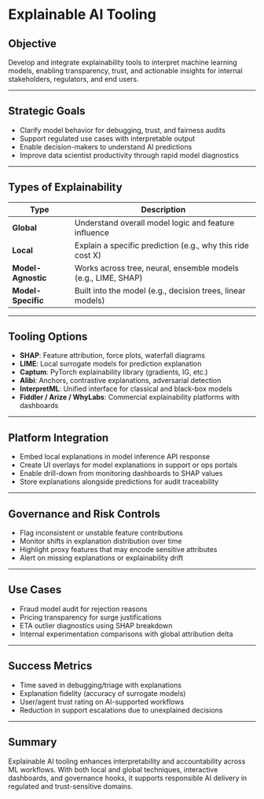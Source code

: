 # Explainable AI Tooling

## Objective
Develop and integrate explainability tools to interpret machine learning models, enabling transparency, trust, and actionable insights for internal stakeholders, regulators, and end users.

---

## Strategic Goals
- Clarify model behavior for debugging, trust, and fairness audits
- Support regulated use cases with interpretable output
- Enable decision-makers to understand AI predictions
- Improve data scientist productivity through rapid model diagnostics

---

## Types of Explainability
| Type | Description |
|------|-------------|
| **Global** | Understand overall model logic and feature influence |
| **Local** | Explain a specific prediction (e.g., why this ride cost X) |
| **Model-Agnostic** | Works across tree, neural, ensemble models (e.g., LIME, SHAP) |
| **Model-Specific** | Built into the model (e.g., decision trees, linear models) |

---

## Tooling Options
- **SHAP**: Feature attribution, force plots, waterfall diagrams
- **LIME**: Local surrogate models for prediction explanation
- **Captum**: PyTorch explainability library (gradients, IG, etc.)
- **Alibi**: Anchors, contrastive explanations, adversarial detection
- **InterpretML**: Unified interface for classical and black-box models
- **Fiddler / Arize / WhyLabs**: Commercial explainability platforms with dashboards

---

## Platform Integration
- Embed local explanations in model inference API response
- Create UI overlays for model explanations in support or ops portals
- Enable drill-down from monitoring dashboards to SHAP values
- Store explanations alongside predictions for audit traceability

---

## Governance and Risk Controls
- Flag inconsistent or unstable feature contributions
- Monitor shifts in explanation distribution over time
- Highlight proxy features that may encode sensitive attributes
- Alert on missing explanations or explainability drift

---

## Use Cases
- Fraud model audit for rejection reasons
- Pricing transparency for surge justifications
- ETA outlier diagnostics using SHAP breakdown
- Internal experimentation comparisons with global attribution delta

---

## Success Metrics
- Time saved in debugging/triage with explanations
- Explanation fidelity (accuracy of surrogate models)
- User/agent trust rating on AI-supported workflows
- Reduction in support escalations due to unexplained decisions

---

## Summary
Explainable AI tooling enhances interpretability and accountability across ML workflows. With both local and global techniques, interactive dashboards, and governance hooks, it supports responsible AI delivery in regulated and trust-sensitive domains.
